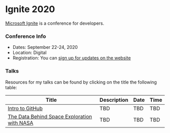 # Ignite 2020

[Microsoft Ignite](https://www.microsoft.com/en-us/ignite) is a conference for developers.  

### Conference Info
- Dates: September 22-24, 2020
- Location: Digital
- Registration: You can [sign up for updates on the website](https://www.microsoft.com/en-us/ignite)

### Talks

Resources for my talks can be found by clicking on the title the following table:

| Title | Description | Date | Time |
|-------|-------------|------|------|
| [Intro to GitHub]() | TBD | TBD | TBD |
| [The Data Behind Space Exploration with NASA]() | TBD | TBD | TBD |

